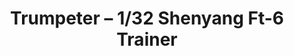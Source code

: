 ---
layout: product
title: "Trumpeter – 1/32 Shenyang Ft-6 Trainer"
price: "8400" 
desc: "N/A"
img_path: "/assets/img/TRU02208.webp"
brand: "N/A"
available: false
special_offer: false
new: false
soon: false
cat: "010000"
subcat: "013400"
subsubcat: "0N/A"
sifra: "TRU02208"
popular: false
spec: false
---
